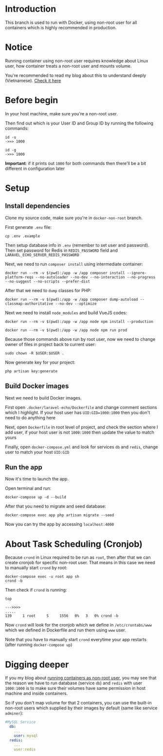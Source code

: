 # Introduction
This branch is used to run with Docker, using non-root user for all containers which is highly recommended in production.
# Notice
Running container using non-root user requires knowledge about Linux user, how container treats a non-root user and mounts volume.

You're recommended to read my blog about this to understand deeply (Vietnamese). [Check it here](https://viblo.asia/p/tai-sao-nen-chay-ung-dung-container-voi-non-root-user-jvEla3VNKkw#_the-con-redis-va-mongodb-7)
# Before begin
In your host machine, make sure you're a non-root user.

Then find out which is your User ID and Group ID by running the following commands:
```
id -u
->>> 1000

id -g
->>> 1000
```
**Important**: if it prints out `1000` for both commands then there'll be a bit different in configuration later
# Setup
## Install dependencies
Clone my source code, make sure you're in `docker-non-root` branch.

First generate `.env` file:
```
cp .env .example
```
Then setup database info in `.env` (remember to set user and password). Then set password for Redis in `REDIS_PASSWORD` field and `LARAVEL_ECHO_SERVER_REDIS_PASSWORD`

Next, we need to run `composer install` using intermediate container:
```
docker run --rm -v $(pwd):/app -w /app composer install --ignore-platform-reqs --no-autoloader --no-dev --no-interaction --no-progress --no-suggest --no-scripts --prefer-dist
```
After that we need to `dump` classes for PHP:
```
docker run --rm -v $(pwd):/app -w /app composer dump-autoload --classmap-authoritative --no-dev --optimize
```
Next we need to install `node_modules` and build VueJS codes:
```
docker run --rm -v $(pwd):/app -w /app node npm install --production

docker run --rm -v $(pwd):/app -w /app node npm run prod
```
Because those commands above run by root user, now we need to change owner of files in project back to current user:
```
sudo chown -R $USER:$USER .
```
Now generate key for your project:
```
php artisan key:generate
```
## Build Docker images
Next we need to build Docker images.

First open `.docker/laravel-echo/Dockerfile` and change comment sections which I highlight. If your host user has `UID:GID=1000:1000` then you don't need to do anything here

Next, open `Dockerfile` in root level of project, and check the section where I add user, if your host user is not `1000:1000` then update the value to match yours

Finally, open `docker-compose.yml` and look for services `db` and `redis`, change user to match your host `UID:GID`
## Run the app
Now it's time to launch the app.

Open terminal and run:
```
docker-compose up -d --build
```
After that you need to migrate and seed database:
```
docker-compose exec app php artisan migrate --seed
```

Now you can try the app by accessing `localhost:4000`
# About Task Scheduling (Cronjob)
Because `crond` in Linux required to be run as `root`, then after that we can create cronjob for specific non-root user. That means in this case we need to manually start `crond` by root:
```
docker-compose exec -u root app sh
crond -b
```
Then check if `crond` is running:
```
top

--->>>>
.....
139     1 root     S     1556   0%   3   0% crond -b
```
Now `crond` will look for the cronjob which we define in `/etc/crontabs/www` which we defined in Dockerfile and run them using `www` user.

Note that you have to manually start `crond` everytime your app restarts (after running `docker-compose up`)
# Digging deeper
If you my blog about [running containers as non-root user](https://viblo.asia/p/tai-sao-nen-chay-ung-dung-container-voi-non-root-user-jvEla3VNKkw#_the-con-redis-va-mongodb-7), you may see that the reason we have to run database (service `db`) and `redis` with user `1000:1000` is to make sure their volumes have same permission in host machine and inside containers.

So if you don't map volume for that 2 containers, you can use the built-in non-root users which supplied by their images by default (same like service `adminer`):
```yaml
#MySQL Service
  db:
    ...
    user: mysql
  redis:
    ...
    user:redis
```